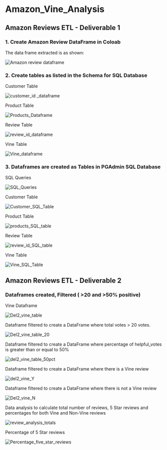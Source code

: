 # Amazon_Vine_Analysis

## Amazon Reviews ETL - Deliverable 1

### 1. Create Amazon Review DataFrame in Coloab

The data frame extracted is as shown:

![Amazon review dataframe ](https://user-images.githubusercontent.com/91839403/158079623-52dac214-d446-4854-a4ba-10c02504f1e0.jpg)

### 2. Create tables as listed in the Schema for SQL Database

Customer Table

![customer_id _dataframe](https://user-images.githubusercontent.com/91839403/158079663-ccba60ab-4543-46c6-ade2-4d593c461816.jpg)


Product Table

![Products_Dataframe](https://user-images.githubusercontent.com/91839403/158079670-0d62470e-96bd-4722-bc69-f3d5b592e4f4.jpg)


Review Table

![review_id_dataframe](https://user-images.githubusercontent.com/91839403/158079676-b6827020-99d5-4643-9c5e-0a3e2fe355e4.jpg)


Vine Table

![Vine_dataframe](https://user-images.githubusercontent.com/91839403/158079692-a0a56abc-7eae-4490-8db6-d29555deb19d.jpg)

### 3. Dataframes are created as Tables in PGAdmin SQL Database

SQL Queries

![SQL_Queries](https://user-images.githubusercontent.com/91839403/158079950-cb9079c5-4482-483d-aa7d-c4cedda98dc9.jpg)

Customer Table

![Customer_SQL_Table](https://user-images.githubusercontent.com/91839403/158079970-6496dd05-1f09-44cf-8cfa-c1f9379c599c.jpg)


Product Table

![products_SQL_table](https://user-images.githubusercontent.com/91839403/158079985-d1e5a31f-3c2a-4370-abc8-9d6e98dbbc05.jpg)


Review Table

![review_id_SQL_table](https://user-images.githubusercontent.com/91839403/158079993-24a1fb86-aa4c-4119-b676-8cb44356c1fb.jpg)


Vine Table

![Vine_SQL_Table](https://user-images.githubusercontent.com/91839403/158079996-773c7a13-59c5-4ed3-8d90-ca65c9a2e506.jpg)


## Amazon Reviews ETL - Deliverable 2

### Dataframes created, Filtered ( >20 and >50% positive) 

Vine Dataframe

![Del2_vine_table](https://user-images.githubusercontent.com/91839403/158082749-b196d8f5-a6dd-41e4-b9c9-a7e8c8da83f9.jpg)


Dataframe filtered to create a DataFrame where total votes > 20 votes.

![Del2_vine_table_20](https://user-images.githubusercontent.com/91839403/158082842-459cf32d-f998-4dcc-98be-8063a0dc00f7.jpg)

Dataframe filtered to create a DataFrame where percentage of helpful_votes is greater than or equal to 50%

![del2_vine_table_50pct](https://user-images.githubusercontent.com/91839403/158082891-7cf139a3-caf9-410e-a4c1-75f41692e944.jpg)

Dataframe filtered to create a DataFrame where there is a Vine review

![del2_vine_Y](https://user-images.githubusercontent.com/91839403/158082938-6418bdd3-511e-4fad-adec-9be423b99761.jpg)

Dataframe filtered to create a DataFrame where there is not a Vine review

![Del2_vine_N](https://user-images.githubusercontent.com/91839403/158082967-27165ecf-47ab-46b9-8158-fd0fc8b3cc2b.jpg)

Data analysis to calculate total number of reviews, 5 Star reviews and percentages for both Vine and Non-Vine reviews 

![review_analysis_totals](https://user-images.githubusercontent.com/91839403/158083010-2c35f30b-b0e9-4628-bd3f-f3a9b4522926.jpg)

Percentage of 5 Star reviews

![Percentage_five_star_reviews](https://user-images.githubusercontent.com/91839403/158083048-22f549d5-1623-48a0-bbe3-cf02beffb537.jpg)




